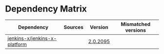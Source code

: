 # Dependency Matrix

Dependency | Sources | Version | Mismatched versions
---------- | ------- | ------- | -------------------
[jenkins-x/jenkins-x-platform](https://github.com/jenkins-x/jenkins-x-platform) |  | [2.0.2095](https://github.com/jenkins-x/jenkins-x-platform/releases/tag/v2.0.2095) | 
